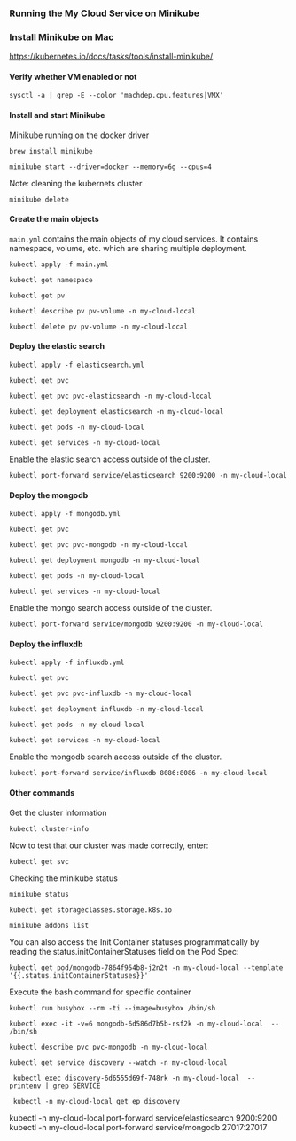 ### Running the My Cloud Service on Minikube

### Install Minikube on Mac
https://kubernetes.io/docs/tasks/tools/install-minikube/

#### Verify whether VM enabled or not
```
sysctl -a | grep -E --color 'machdep.cpu.features|VMX'
```

#### Install and start Minikube
Minikube running on the docker driver
```
brew install minikube

minikube start --driver=docker --memory=6g --cpus=4 
```
Note: cleaning the kubernets cluster
```
minikube delete
```

#### Create the main objects
```main.yml``` contains the main objects of my cloud services. It contains namespace, volume, etc. which are sharing multiple deployment.

```
kubectl apply -f main.yml

kubectl get namespace

kubectl get pv

kubectl describe pv pv-volume -n my-cloud-local

kubectl delete pv pv-volume -n my-cloud-local
```

#### Deploy the elastic search
```
kubectl apply -f elasticsearch.yml

kubectl get pvc

kubectl get pvc pvc-elasticsearch -n my-cloud-local

kubectl get deployment elasticsearch -n my-cloud-local

kubectl get pods -n my-cloud-local

kubectl get services -n my-cloud-local
```

Enable the elastic search access outside of the cluster.
```
kubectl port-forward service/elasticsearch 9200:9200 -n my-cloud-local
```


#### Deploy the mongodb
```
kubectl apply -f mongodb.yml

kubectl get pvc

kubectl get pvc pvc-mongodb -n my-cloud-local

kubectl get deployment mongodb -n my-cloud-local

kubectl get pods -n my-cloud-local

kubectl get services -n my-cloud-local
```

Enable the mongo search access outside of the cluster.
```
kubectl port-forward service/mongodb 9200:9200 -n my-cloud-local
```

#### Deploy the influxdb
```
kubectl apply -f influxdb.yml

kubectl get pvc

kubectl get pvc pvc-influxdb -n my-cloud-local

kubectl get deployment influxdb -n my-cloud-local

kubectl get pods -n my-cloud-local

kubectl get services -n my-cloud-local
```

Enable the mongodb search access outside of the cluster.
```
kubectl port-forward service/influxdb 8086:8086 -n my-cloud-local
```

#### Other commands
Get the cluster information
```
kubectl cluster-info
```

Now to test that our cluster was made correctly, enter:
```
kubectl get svc
```

Checking the minikube status
```
minikube status
```

```
kubectl get storageclasses.storage.k8s.io

minikube addons list

```

You can also access the Init Container statuses programmatically by reading the status.initContainerStatuses field on the Pod Spec:
```
kubectl get pod/mongodb-7864f954b8-j2n2t -n my-cloud-local --template '{{.status.initContainerStatuses}}'
```

Execute the bash command for specific container
```
kubectl run busybox --rm -ti --image=busybox /bin/sh

kubectl exec -it -v=6 mongodb-6d586d7b5b-rsf2k -n my-cloud-local  -- /bin/sh
```


```
kubectl describe pvc pvc-mongodb -n my-cloud-local
```

```
kubectl get service discovery --watch -n my-cloud-local

 kubectl exec discovery-6d6555d69f-748rk -n my-cloud-local  -- printenv | grep SERVICE

 kubectl -n my-cloud-local get ep discovery
```




 kubectl -n my-cloud-local port-forward  service/elasticsearch 9200:9200
 kubectl -n my-cloud-local port-forward  service/mongodb 27017:27017